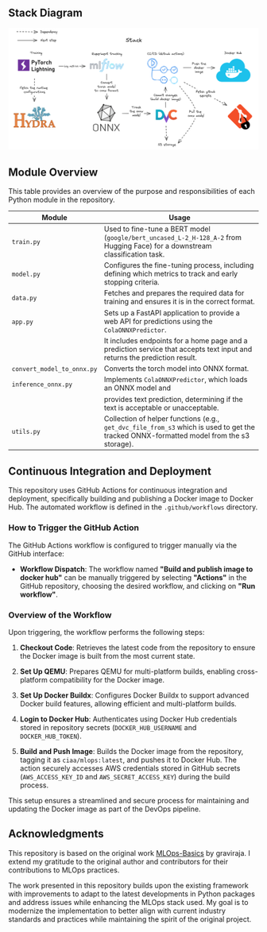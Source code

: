 ## Stack Diagram

![Stack Diagram](./diagrams/stack.png "A high-level overview of the stack")

## Module Overview

This table provides an overview of the purpose and responsibilities of each Python module in the repository.

| Module                   | Usage                                                                                         |
|--------------------------|-----------------------------------------------------------------------------------------------|
| `train.py`               | Used to fine-tune a BERT model (`google/bert_uncased_L-2_H-128_A-2` from Hugging Face) for a downstream classification task. |
| `model.py`               | Configures the fine-tuning process, including defining which metrics to track and early stopping criteria. |
| `data.py`                | Fetches and prepares the required data for training and ensures it is in the correct format.  |
| `app.py`                 |  Sets up a FastAPI application to provide a web API for predictions using the `ColaONNXPredictor`. |
|                          | It includes endpoints for a home page and a prediction service that accepts text input and returns the prediction result. |
| `convert_model_to_onnx.py` | Converts the torch model into ONNX format. |
| `inference_onnx.py`     | Implements `ColaONNXPredictor`, which loads an ONNX model and |
|                         | provides text prediction, determining if the text is acceptable or unacceptable. |
| `utils.py`               | Collection of helper functions (e.g., `get_dvc_file_from_s3` which is used to get the tracked ONNX-formatted model from the s3 storage). |

## Continuous Integration and Deployment

This repository uses GitHub Actions for continuous integration and deployment, specifically building and publishing a Docker image to Docker Hub. The automated workflow is defined in the `.github/workflows` directory.

### How to Trigger the GitHub Action

The GitHub Actions workflow is configured to trigger manually via the GitHub interface:

- **Workflow Dispatch**: The workflow named **"Build and publish image to docker hub"** can be manually triggered by selecting **"Actions"** in the GitHub repository, choosing the desired workflow, and clicking on **"Run workflow"**. 

### Overview of the Workflow

Upon triggering, the workflow performs the following steps:

1. **Checkout Code**: Retrieves the latest code from the repository to ensure the Docker image is built from the most current state.
   
2. **Set Up QEMU**: Prepares QEMU for multi-platform builds, enabling cross-platform compatibility for the Docker image.

3. **Set Up Docker Buildx**: Configures Docker Buildx to support advanced Docker build features, allowing efficient and multi-platform builds.

4. **Login to Docker Hub**: Authenticates using Docker Hub credentials stored in repository secrets (`DOCKER_HUB_USERNAME` and `DOCKER_HUB_TOKEN`).

5. **Build and Push Image**: Builds the Docker image from the repository, tagging it as `ciaa/mlops:latest`, and pushes it to Docker Hub. The action securely accesses AWS credentials stored in GitHub secrets (`AWS_ACCESS_KEY_ID` and `AWS_SECRET_ACCESS_KEY`) during the build process.

This setup ensures a streamlined and secure process for maintaining and updating the Docker image as part of the DevOps pipeline.

## Acknowledgments

This repository is based on the original work [MLOps-Basics](https://github.com/graviraja/MLOps-Basics) by graviraja. I extend my gratitude to the original author and contributors for their contributions to MLOps practices.

The work presented in this repository builds upon the existing framework with improvements to adapt to the latest developments in Python packages and address issues while enhancing the MLOps stack used. My goal is to modernize the implementation to better align with current industry standards and practices while maintaining the spirit of the original project.